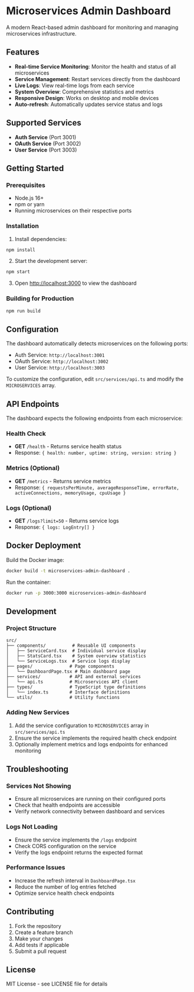 # Microservices Admin Dashboard

A modern React-based admin dashboard for monitoring and managing microservices infrastructure.

## Features

- **Real-time Service Monitoring**: Monitor the health and status of all microservices
- **Service Management**: Restart services directly from the dashboard
- **Live Logs**: View real-time logs from each service
- **System Overview**: Comprehensive statistics and metrics
- **Responsive Design**: Works on desktop and mobile devices
- **Auto-refresh**: Automatically updates service status and logs

## Supported Services

- **Auth Service** (Port 3001)
- **OAuth Service** (Port 3002) 
- **User Service** (Port 3003)

## Getting Started

### Prerequisites

- Node.js 16+ 
- npm or yarn
- Running microservices on their respective ports

### Installation

1. Install dependencies:
```bash
npm install
```

2. Start the development server:
```bash
npm start
```

3. Open [http://localhost:3000](http://localhost:3000) to view the dashboard

### Building for Production

```bash
npm run build
```

## Configuration

The dashboard automatically detects microservices on the following ports:
- Auth Service: `http://localhost:3001`
- OAuth Service: `http://localhost:3002`
- User Service: `http://localhost:3003`

To customize the configuration, edit `src/services/api.ts` and modify the `MICROSERVICES` array.

## API Endpoints

The dashboard expects the following endpoints from each microservice:

### Health Check
- **GET** `/health` - Returns service health status
- Response: `{ health: number, uptime: string, version: string }`

### Metrics (Optional)
- **GET** `/metrics` - Returns service metrics
- Response: `{ requestsPerMinute, averageResponseTime, errorRate, activeConnections, memoryUsage, cpuUsage }`

### Logs (Optional)
- **GET** `/logs?limit=50` - Returns service logs
- Response: `{ logs: LogEntry[] }`

## Docker Deployment

Build the Docker image:
```bash
docker build -t microservices-admin-dashboard .
```

Run the container:
```bash
docker run -p 3000:3000 microservices-admin-dashboard
```

## Development

### Project Structure

```
src/
├── components/          # Reusable UI components
│   ├── ServiceCard.tsx  # Individual service display
│   ├── StatsCard.tsx    # System overview statistics
│   └── ServiceLogs.tsx  # Service logs display
├── pages/              # Page components
│   └── DashboardPage.tsx # Main dashboard page
├── services/           # API and external services
│   └── api.ts          # Microservices API client
├── types/              # TypeScript type definitions
│   └── index.ts        # Interface definitions
└── utils/              # Utility functions
```

### Adding New Services

1. Add the service configuration to `MICROSERVICES` array in `src/services/api.ts`
2. Ensure the service implements the required health check endpoint
3. Optionally implement metrics and logs endpoints for enhanced monitoring

## Troubleshooting

### Services Not Showing
- Ensure all microservices are running on their configured ports
- Check that health endpoints are accessible
- Verify network connectivity between dashboard and services

### Logs Not Loading
- Ensure the service implements the `/logs` endpoint
- Check CORS configuration on the service
- Verify the logs endpoint returns the expected format

### Performance Issues
- Increase the refresh interval in `DashboardPage.tsx`
- Reduce the number of log entries fetched
- Optimize service health check endpoints

## Contributing

1. Fork the repository
2. Create a feature branch
3. Make your changes
4. Add tests if applicable
5. Submit a pull request

## License

MIT License - see LICENSE file for details
